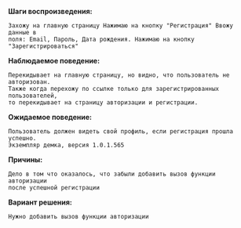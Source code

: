 
**Шаги воспроизведения:**  

    Захожу на главную страницу Нажимаю на кнопку "Регистрация" Ввожу данные в
    поля: Email, Пароль, Дата рождения. Нажимаю на кнопку "Зарегистрироваться"  

**Наблюдаемое поведение:**  

    Перекидывает на главную страницу, но видно, что пользователь не авторизован.
    Также когда перехожу по ссылке только для зарегистрированных пользователей,
    то перекидывает на страницу авторизации и регистрации.  

**Ожидаемое поведение:**  

    Пользователь должен видеть свой профиль, если регистрация прошла успешно.
    Экземпляр демка, версия 1.0.1.565  

**Причины:**  

    Дело в том что оказалось, что забыли добавить вызов функции авторизации
    после успешной регистрации  


**Вариант решения:**  

    Нужно добавить вызов функции авторизации  
  
